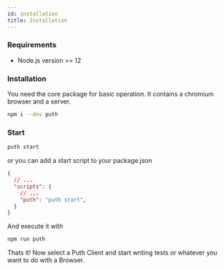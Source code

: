 ```yaml
---
id: installation
title: Installation
---
```


### Requirements

- Node.js version >= 12

### Installation

You need the core package for basic operation. It contains a chromium browser and a server.

```bash
npm i --dev puth
```

### Start

```bash
puth start
```

or you can add a start script to your package.json

```json title="package.json"
{
  // ...
  "scripts": {
    // ...
    "puth": "puth start",
  }
}
```

And execute it with

```bash
npm run puth
```

Thats it! Now select a Puth Client and start writing tests or whatever you want to do with a Browser.